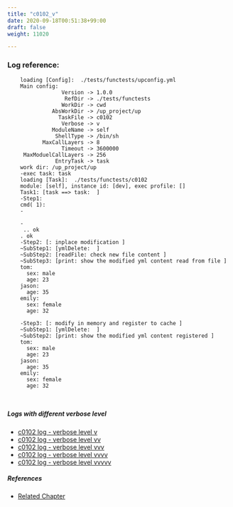 ```yaml
---
title: "c0102_v"
date: 2020-09-18T00:51:38+99:00
draft: false
weight: 11020

---
```


### Log reference: <no value>

```
    loading [Config]:  ./tests/functests/upconfig.yml
    Main config:
                 Version -> 1.0.0
                  RefDir -> ./tests/functests
                 WorkDir -> cwd
              AbsWorkDir -> /up_project/up
                TaskFile -> c0102
                 Verbose -> v
              ModuleName -> self
               ShellType -> /bin/sh
           MaxCallLayers -> 8
                 Timeout -> 3600000
     MaxModuelCallLayers -> 256
               EntryTask -> task
    work dir: /up_project/up
    -exec task: task
    loading [Task]:  ./tests/functests/c0102
    module: [self], instance id: [dev], exec profile: []
    Task1: [task ==> task:  ]
    -Step1:
    cmd( 1):
    -
    
    -
     .. ok
    . ok
    -Step2: [: inplace modification ]
    ~SubStep1: [ymlDelete:  ]
    ~SubStep2: [readFile: check new file content ]
    ~SubStep3: [print: show the modified yml content read from file ]
    tom:
      sex: male
      age: 23
    jason:
      age: 35
    emily:
      sex: female
      age: 32
    
    -Step3: [: modify in memory and register to cache ]
    ~SubStep1: [ymlDelete:  ]
    ~SubStep2: [print: show the modified yml content registered ]
    tom:
      sex: male
      age: 23
    jason:
      age: 35
    emily:
      sex: female
      age: 32
    
    
```

##### Logs with different verbose level
* [c0102 log - verbose level v](../../logs/c0102_v)
* [c0102 log - verbose level vv](../../logs/c0102_vv)
* [c0102 log - verbose level vvv](../../logs/c0102_vvv)
* [c0102 log - verbose level vvvv](../../logs/c0102_vvvv)
* [c0102 log - verbose level vvvvv](../../logs/c0102_vvvvv)

##### References
* [Related Chapter](../../cmd-func/c0102)
